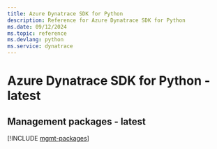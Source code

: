 ```yaml
---
title: Azure Dynatrace SDK for Python
description: Reference for Azure Dynatrace SDK for Python
ms.date: 09/12/2024
ms.topic: reference
ms.devlang: python
ms.service: dynatrace
---
```

# Azure Dynatrace SDK for Python - latest

## Management packages - latest
[!INCLUDE [mgmt-packages](dynatrace-mgmt-index.md)]